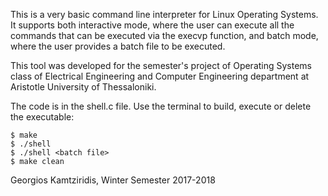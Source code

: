 This is a very basic command line interpreter for Linux Operating Systems. It supports both interactive mode,
where the user can execute all the commands that can be executed via the execvp function, and batch mode, where
the user provides a batch file to be executed.

This tool was developed for the semester's project of Operating Systems class of Electrical Engineering and Computer Engineering
department at Aristotle University of Thessaloniki.

The code is in the shell.c file. Use the terminal to build, execute or delete the executable:

    $ make
    $ ./shell
    $ ./shell <batch file>
	$ make clean
	
Georgios Kamtziridis, Winter Semester 2017-2018